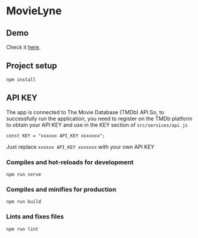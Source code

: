 # MovieLyne

## Demo
Check it [here](https://movielyne.now.sh/).

## Project setup
```
npm install
```
## API KEY
The app is connected to The Movie Database (TMDb) API.So, to successfully run the application, you need to register on the TMDb platform to obtain your API KEY and use in the KEY section of ```src/services/api.js```
```
const KEY = "xxxxxx API_KEY xxxxxxx";
```
Just replace ```xxxxxx API_KEY xxxxxxx``` with your own API KEY

### Compiles and hot-reloads for development
```
npm run serve
```

### Compiles and minifies for production
```
npm run build
```

### Lints and fixes files
```
npm run lint
```
